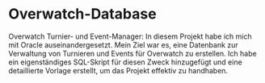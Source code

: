 # Overwatch-Database
Overwatch Turnier- und Event-Manager:
In diesem Projekt habe ich mich mit Oracle auseinandergesetzt. Mein Ziel war es, eine Datenbank zur Verwaltung von Turnieren und Events für Overwatch zu erstellen. Ich habe ein eigenständiges SQL-Skript für diesen Zweck hinzugefügt und eine detaillierte Vorlage erstellt, um das Projekt effektiv zu handhaben.

